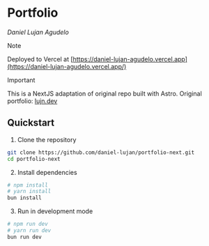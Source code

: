 # Portfolio

_Daniel Lujan Agudelo_

> [!NOTE]
> Deployed to Vercel at [https://daniel-lujan-agudelo.vercel.app](https://daniel-lujan-agudelo.vercel.app/)

> [!IMPORTANT]
> This is a NextJS adaptation of original repo built with Astro. Original portfolio: [lujn.dev](https://lujn.dev)

## Quickstart

1. Clone the repository

```bash
git clone https://github.com/daniel-lujan/portfolio-next.git
cd portfolio-next
```

2. Install dependencies

```bash
# npm install
# yarn install
bun install
```

3. Run in development mode

```bash
# npm run dev
# yarn run dev
bun run dev
```
